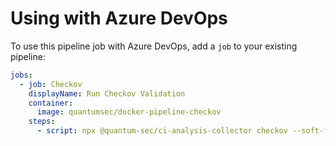 # Using with Azure DevOps

To use this pipeline job with Azure DevOps, add a `job` to your existing pipeline:

```yaml
jobs:
  - job: Checkov
    displayName: Run Checkov Validation
    container:
      image: quantumsec/docker-pipeline-checkov
    steps:
      - script: npx @quantum-sec/ci-analysis-collector checkov --soft-fail
```
